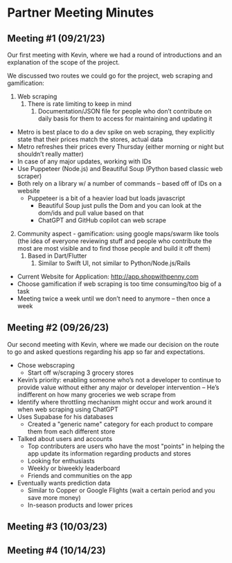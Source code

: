 # Partner Meeting Minutes

## Meeting #1 (09/21/23)
Our first meeting with Kevin, where we had a round of introductions and an explanation of the scope of the project.

We discussed two routes we could go for the project, web scraping and gamification:
1. Web scraping
    1. There is rate limiting to keep in mind
        1. Documentation/JSON file for people who don’t contribute on daily basis for them to access for maintaining and updating it
- Metro is best place to do a dev spike on web scraping, they explicitly state that their prices match the stores, actual data
- Metro refreshes their prices every Thursday (either morning or night but shouldn’t really matter)
- In case of any major updates, working with IDs
- Use Puppeteer (Node.js) and Beautiful Soup (Python based classic web scraper)
- Both rely on a library w/ a number of commands – based off of IDs on a website
    - Puppeteer is a bit of a heavier load but loads javascript
        - Beautiful Soup just pulls the Dom and you can look at the dom/ids and pull value based on that
        - ChatGPT and GitHub copilot can web scrape
2. Community aspect - gamification: using google maps/swarm like tools (the idea of everyone reviewing stuff and people who contribute the most are most visible and to find those people and build it off them)
    1. Based in Dart/Flutter
        1. Similar to Swift UI, not similar to Python/Node.js/Rails

- Current Website for Application: http://app.shopwithpenny.com
- Choose gamification if web scraping is too time consuming/too big of a task
- Meeting twice a week until we don’t need to anymore – then once a week


## Meeting #2 (09/26/23)
Our second meeting with Kevin, where we made our decision on the route to go and asked questions regarding his app so far and expectations.

- Chose webscraping
    - Start off w/scraping 3 grocery stores
- Kevin’s priority: enabling someone who’s not a developer to continue to provide value without either any major or developer intervention 
    – He’s indifferent on how many groceries we web scrape from
- Identify where throttling mechanism might occur and work around it when web scraping using ChatGPT
- Uses Supabase for his databases
    - Created a "generic name" category for each product to compare them from each different store
- Talked about users and accounts
    - Top contributers are users who have the most "points" in helping the app update its information regarding products and stores
    - Looking for enthusiasts 
    - Weekly or biweekly leaderboard
    - Friends and communities on the app
- Eventually wants prediction data
    - Similar to Copper or Google Flights (wait a certain period and you save more money)
    - In-season products and lower prices

## Meeting #3 (10/03/23)

## Meeting #4 (10/14/23)
